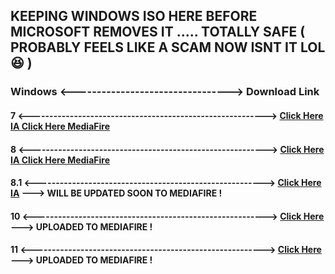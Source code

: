 ## KEEPING WINDOWS ISO HERE BEFORE MICROSOFT REMOVES IT ..... TOTALLY SAFE ( PROBABLY FEELS LIKE A SCAM NOW ISNT IT LOL 😆 )

### Windows  <--------------------------------->  Download Link

#### 7       <---------------------------------------------------------->               [Click Here IA ](https://archive.org/details/en_windows_7_ultimate_with_sp1_x64_dvd_u_677332_202006) [Click Here MediaFire](https://www.mediafire.com/file/6hi1iw87i1gs4kc/windows_7_ultimate_x64.iso/file)
#### 8       <---------------------------------------------------------->               [Click Here IA ](https://archive.org/details/windows-8-x-64) [Click Here MediaFire](https://www.mediafire.com/file/m3gn70ynqnk8oii/Windows_8_x64.iso/file)
#### 8.1     <-------------------------------------------------------->                 [Click Here IA](https://archive.org/details/win-8.1-english-x-64-x-86)                                 ---> WILL BE UPDATED SOON TO MEDIAFIRE !
#### 10      <--------------------------------------------------------->               [Click Here](https://www.mediafire.com/file/ezkz0pxqhazlslo/Windows+10+22h2+x64.iso/file)            ---> UPLOADED TO MEDIAFIRE !
#### 11      <--------------------------------------------------------->               [Click Here](https://www.mediafire.com/file/v591mtvw0jjorsb/Win11_23H2_English_x64v2.iso/file)       ---> UPLOADED TO MEDIAFIRE !
